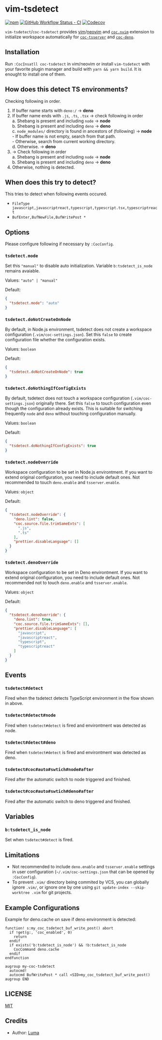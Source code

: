# vim-tsdetect

[![npm](https://img.shields.io/npm/v/coc-tsdetect?style=flat-square)](https://www.npmjs.com/package/coc-tsdetect)
[![GitHub Workflow Status - CI](https://img.shields.io/github/workflow/status/LumaKernel/vim-tsdetect/CI?style=flat-square)](https://github.com/LumaKernel/vim-tsdetect/actions/workflows/ci.yml?query=branch%3Amain)
[![Codecov](https://img.shields.io/codecov/c/github/LumaKernel/vim-tsdetect?style=flat-square)](https://app.codecov.io/gh/LumaKernel/vim-tsdetect)

`vim-tsdetect`/`coc-tsdetect` provides [vim](https://github.com/vim/vim)/[neovim](https://github.com/neovim/neovim) and [`coc.nvim`](https://github.com/neoclide/coc.nvim) extension to initialize workspace automatically for [`coc-tsserver`](https://github.com/neoclide/coc-tsserver) and [`coc-deno`](https://github.com/fannheyward/coc-deno).

## Installation

Run `:CocInsatll coc-tsdetect` in vim/neovim or install `vim-tsdetect` with your favorite plugin manager and build with `yarn && yarn build`. It is enought to install one of them.

## How does this detect TS environments?

Checking following in order.

1. If buffer name starts with `deno:/` -> **deno**  
2. If buffer name ends with `.js`, `.ts`, `.tsx` -> check following in order  
    a. Shebang is present and including `node` -> **node**  
    b. Shebang is present and including `deno` -> **deno**  
    c. `node_modules/` directory is found in ancestors of (following) -> **node**  
        - If buffer name is not empty, search from that path.  
        - Otherwise, search from current working directory.  
    d. Otherwise. -> **deno**  
3. -> Check following in order  
    a. Shebang is present and including `node` -> **node**  
    b. Shebang is present and including `deno` -> **deno**  
4. Otherwise, nothing is detected.  

## When does this try to detect?

This tries to detect when following events occured.

- `FileType javascript,javascriptreact,typescript,typescript.tsx,typescriptreact`
- `BufEnter,BufNewFile,BufWritePost *`

## Options

Please configure following if necessary by `:CocConfig`.

### `tsdetect.mode`

Set this `"manual"` to disable auto initialization. Variable `b:tsdetect_is_node` remains avaiable.

Values: `"auto" | "manual"`

Default:

```json
{
  "tsdetect.mode": "auto"
}
```

### `tsdetect.doNotCreateOnNode`

By default, in Node.js environment, tsdetect does not create a workspace configuration (`.vim/coc-settings.json`). Set this `false` to create configuration file whether the configuration exists.

Values: `boolean`

Default:

```json
{
  "tsdetect.doNotCreateOnNode": true
}
```

### `tsdetect.doNothingIfConfigExists`

By default, tsdetect does not touch a workspace configuration (`.vim/coc-settings.json`) originally there. Set this `false` to touch configuration even though the configuration already exists. This is suitable for switching frequently `node` and `deno` without touching configuration manually.


Values: `boolean`

Default:

```json
{
  "tsdetect.doNothingIfConfigExists": true
}
```

### `tsdetect.nodeOverride`

Workspace configuration to be set in Node.js environtment. If you want to extend original configuration, you need to include default ones. Not recommended to touch `deno.enable` and `tsserver.enable`.

Values: `object`

Default:

```json
{
  "tsdetect.nodeOverride": {
    "deno.lint": false,
    "coc.source.file.trimSameExts": [
      ".js",
      ".ts"
    ],
    "prettier.disableLanguage": []
  }
}
```

### `tsdetect.denoOverride`

Workspace configuration to be set in Deno environtment. If you want to extend original configuration, you need to include default ones. Not recommended not to touch `deno.enable` and `tsserver.enable`.

Values: `object`

Default:

```json
{
  "tsdetect.denoOverride": {
    "deno.lint": true,
    "coc.source.file.trimSameExts": [],
    "prettier.disableLanguage": [
      "javascript",
      "javascriptreact",
      "typescript",
      "typescriptreact"
    ]
  }
}
```

## Events

### `tsdetect#detect`

Fired when the tsdetect detects TypeScript environment in the flow shown in above.

### `tsdetect#detect#node`

Fired when `tsdetect#detect` is fired and environtment was detected as node.

### `tsdetect#detect#deno`

Fired when `tsdetect#detect` is fired and environtment was detected as deno.

### `tsdetect#coc#auto#swtich#node#after`

Fired after the automatic switch to node triggered and finished.

### `tsdetect#coc#auto#swtich#deno#after`

Fired after the automatic switch to deno triggered and finished.

## Variables

### `b:tsdetect_is_node`

Set when `tsdetect#detect` is fired.

## Limitations

- Not recommended to include `deno.enable` and `tsserver.enable` settings in user configuration (`~/.vim/coc-settings.json` that can be opened by `:CocConfig`).
- To prevent `.vim/` directory being commited by VCS, you can globally ignore `.vim/`, or ignore one by one using `git update-index --skip-worktree .vim` for git projects.

## Example Configurations

Example for deno.cache on save if deno environment is detected:
```vim
function! s:my_coc_tsdetect_buf_write_post() abort
  if !get(g:, 'coc_enabled', 0)
    return
  endif
  if exists('b:tsdetect_is_node') && !b:tsdetect_is_node
    CocCommand deno.cache
  endif
endfunction

augroup my-coc-tsdetect
  autocmd!
  autocmd BufWritePost * call <SID>my_coc_tsdetect_buf_write_post()
augroup END
```

## LICENSE

[MIT](./LICENSE)

## Credits

- Author: [Luma](https://github.com/LumaKernel)
